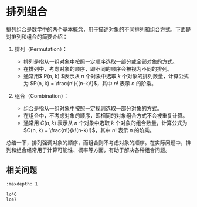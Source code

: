 # 排列组合

排列组合是数学中的两个基本概念，用于描述对象的不同排列和组合方式。下面是对排列和组合的简要介绍：

1. 排列（Permutation）：
   - 排列是指从一组对象中按照一定顺序选取一部分或全部对象的方式。
   - 在排列中，考虑对象的顺序，即不同的顺序会被视为不同的排列。
   - 通常用$ P(n, k) $表示从 $n$ 个对象中选取 $k$ 个对象的排列数量，计算公式为 $P(n, k) = \frac{n!}{(n-k)!}$，其中 $n!$ 表示 $n$ 的阶乘。

2. 组合（Combination）：
   - 组合是指从一组对象中按照一定规则选取一部分对象的方式。
   - 在组合中，不考虑对象的顺序，即相同的对象组合方式不会被重复计算。
   - 通常用 $C(n, k)$ 表示从 $n$ 个对象中选取 $k$ 个对象的组合数量，计算公式为 $C(n, k) = \frac{n!}{k!(n-k)!}$，其中 $n!$ 表示 $n$ 的阶乘。

总结一下，排列强调对象的顺序，而组合则不考虑对象的顺序。在实际问题中，排列和组合经常用于计算可能性、概率等方面，有助于解决各种组合问题。


## 相关问题

```{toctree}
:maxdepth: 1

lc46
lc47
```